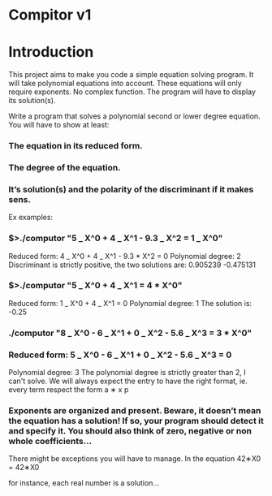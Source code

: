 # Compitor v1

# Introduction

This project aims to make you code a simple equation solving program. It will take polynomial equations into account. These equations will only require exponents. No complex
function. The program will have to display its solution(s).

Write a program that solves a polynomial second or lower degree equation. You will have
to show at least:

### The equation in its reduced form.

### The degree of the equation.

### It’s solution(s) and the polarity of the discriminant if it makes sens.

Ex examples:

### $>./computor "5 _ X^0 + 4 _ X^1 - 9.3 _ X^2 = 1 _ X^0"

Reduced form: 4 _ X^0 + 4 _ X^1 - 9.3 \* X^2 = 0
Polynomial degree: 2
Discriminant is strictly positive, the two solutions are:
0.905239
-0.475131

### $>./computor "5 _ X^0 + 4 _ X^1 = 4 \* X^0"

Reduced form: 1 _ X^0 + 4 _ X^1 = 0
Polynomial degree: 1
The solution is:
-0.25

### ./computor "8 _ X^0 - 6 _ X^1 + 0 _ X^2 - 5.6 _ X^3 = 3 \* X^0"

### Reduced form: 5 _ X^0 - 6 _ X^1 + 0 _ X^2 - 5.6 _ X^3 = 0

Polynomial degree: 3
The polynomial degree is strictly greater than 2, I can't solve.
We will always expect the entry to have the right format, ie. every term respect the
form a ∗ x
p

### Exponents are organized and present. Beware, it doesn’t mean the equation has a solution! If so, your program should detect it and specify it. You should also think of zero, negative or non whole coefficients...

There might be exceptions you will have to manage. In the equation 42∗X0 = 42∗X0

for instance, each real number is a solution...

